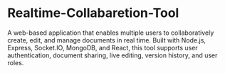 # Realtime-Collabaretion-Tool
A web-based application that enables multiple users to collaboratively create, edit, and manage documents in real time. Built with Node.js, Express, Socket.IO, MongoDB, and React, this tool supports user authentication, document sharing, live editing, version history, and user roles.
